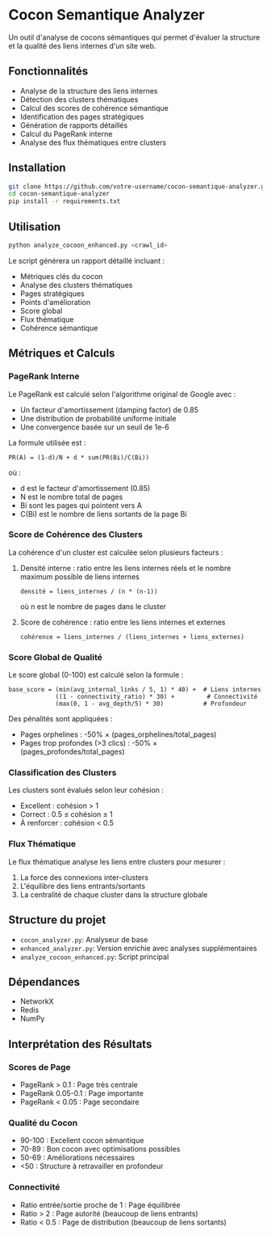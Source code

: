 # Cocon Semantique Analyzer

Un outil d'analyse de cocons sémantiques qui permet d'évaluer la structure et la qualité des liens internes d'un site web.

## Fonctionnalités

- Analyse de la structure des liens internes
- Détection des clusters thématiques
- Calcul des scores de cohérence sémantique
- Identification des pages stratégiques
- Génération de rapports détaillés
- Calcul du PageRank interne
- Analyse des flux thématiques entre clusters

## Installation

```bash
git clone https://github.com/votre-username/cocon-semantique-analyzer.git
cd cocon-semantique-analyzer
pip install -r requirements.txt
```

## Utilisation

```bash
python analyze_cocoon_enhanced.py <crawl_id>
```

Le script générera un rapport détaillé incluant :
- Métriques clés du cocon
- Analyse des clusters thématiques
- Pages stratégiques
- Points d'amélioration
- Score global
- Flux thématique
- Cohérence sémantique

## Métriques et Calculs

### PageRank Interne
Le PageRank est calculé selon l'algorithme original de Google avec :
- Un facteur d'amortissement (damping factor) de 0.85
- Une distribution de probabilité uniforme initiale
- Une convergence basée sur un seuil de 1e-6

La formule utilisée est :
```
PR(A) = (1-d)/N + d * sum(PR(Bi)/C(Bi))
```
où :
- d est le facteur d'amortissement (0.85)
- N est le nombre total de pages
- Bi sont les pages qui pointent vers A
- C(Bi) est le nombre de liens sortants de la page Bi

### Score de Cohérence des Clusters
La cohérence d'un cluster est calculée selon plusieurs facteurs :
1. Densité interne : ratio entre les liens internes réels et le nombre maximum possible de liens internes
   ```
   densité = liens_internes / (n * (n-1))
   ```
   où n est le nombre de pages dans le cluster

2. Score de cohérence : ratio entre les liens internes et externes
   ```
   cohérence = liens_internes / (liens_internes + liens_externes)
   ```

### Score Global de Qualité
Le score global (0-100) est calculé selon la formule :
```
base_score = (min(avg_internal_links / 5, 1) * 40) +  # Liens internes
             ((1 - connectivity_ratio) * 30) +         # Connectivité
             (max(0, 1 - avg_depth/5) * 30)           # Profondeur
```

Des pénalités sont appliquées :
- Pages orphelines : -50% × (pages_orphelines/total_pages)
- Pages trop profondes (>3 clics) : -50% × (pages_profondes/total_pages)

### Classification des Clusters
Les clusters sont évalués selon leur cohésion :
- Excellent : cohésion > 1
- Correct : 0.5 ≤ cohésion ≤ 1
- À renforcer : cohésion < 0.5

### Flux Thématique
Le flux thématique analyse les liens entre clusters pour mesurer :
1. La force des connexions inter-clusters
2. L'équilibre des liens entrants/sortants
3. La centralité de chaque cluster dans la structure globale

## Structure du projet

- `cocon_analyzer.py`: Analyseur de base
- `enhanced_analyzer.py`: Version enrichie avec analyses supplémentaires
- `analyze_cocoon_enhanced.py`: Script principal

## Dépendances

- NetworkX
- Redis
- NumPy

## Interprétation des Résultats

### Scores de Page
- PageRank > 0.1 : Page très centrale
- PageRank 0.05-0.1 : Page importante
- PageRank < 0.05 : Page secondaire

### Qualité du Cocon
- 90-100 : Excellent cocon sémantique
- 70-89 : Bon cocon avec optimisations possibles
- 50-69 : Améliorations nécessaires
- <50 : Structure à retravailler en profondeur

### Connectivité
- Ratio entrée/sortie proche de 1 : Page équilibrée
- Ratio > 2 : Page autorité (beaucoup de liens entrants)
- Ratio < 0.5 : Page de distribution (beaucoup de liens sortants)
